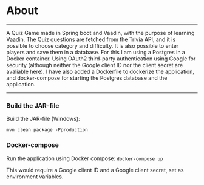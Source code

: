 # About

--------------------------

A Quiz Game made in Spring boot and Vaadin, with the purpose of learning Vaadin. The Quiz questions are fetched from the Trivia API,
and it is possible to choose category and difficulty.
It is also possible to enter players and save them in a database. For this I am using a Postgres in a Docker container.
Using OAuth2 third-party authentication using Google for security (although neither the Google client ID nor the client secret are avaliable here).
I have also added a Dockerfile to dockerize the application, and docker-compose for starting the Postgres database and the application.

-------------------

### Build the JAR-file

Build the JAR-file (Windows): 

`mvn clean package -Pproduction`

### Docker-compose

Run the application using Docker compose:
`docker-compose up`

This would require a Google client ID and a Google client secret, set as environment variables.
